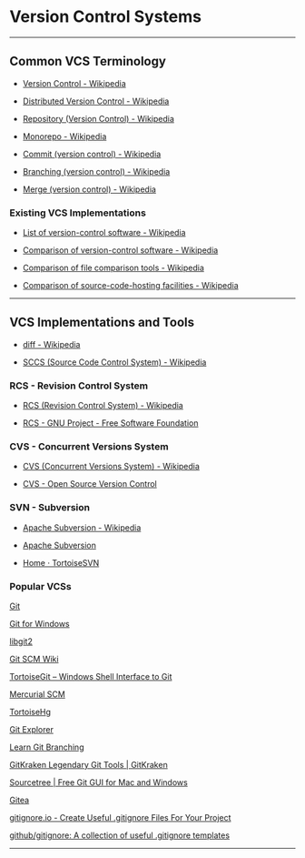 # Version Control Systems

---

## Common VCS Terminology

* [Version Control - Wikipedia](https://en.wikipedia.org/wiki/Version_control)

* [Distributed Version Control - Wikipedia](https://en.wikipedia.org/wiki/Distributed_version_control)

* [Repository (Version Control) - Wikipedia](https://en.wikipedia.org/wiki/Repository_(version_control))

* [Monorepo - Wikipedia](https://en.wikipedia.org/wiki/Monorepo)

* [Commit (version control) - Wikipedia](https://en.wikipedia.org/wiki/Commit_(version_control))

* [Branching (version control) - Wikipedia](https://en.wikipedia.org/wiki/Branching_(version_control))

* [Merge (version control) - Wikipedia](https://en.wikipedia.org/wiki/Merge_(version_control))

### Existing VCS Implementations

* [List of version-control software - Wikipedia](https://en.wikipedia.org/wiki/List_of_version-control_software)

* [Comparison of version-control software - Wikipedia](https://en.wikipedia.org/wiki/Comparison_of_version-control_software)

* [Comparison of file comparison tools - Wikipedia](https://en.wikipedia.org/wiki/Comparison_of_file_comparison_tools)

* [Comparison of source-code-hosting facilities - Wikipedia](https://en.wikipedia.org/wiki/Comparison_of_source-code-hosting_facilities)

---

## VCS Implementations and Tools

* [diff - Wikipedia](https://en.wikipedia.org/wiki/Diff)

* [SCCS (Source Code Control System) - Wikipedia](https://en.wikipedia.org/wiki/Source_Code_Control_System)

### RCS - Revision Control System

* [RCS (Revision Control System) - Wikipedia](https://en.wikipedia.org/wiki/Revision_Control_System)

* [RCS - GNU Project - Free Software Foundation](https://www.gnu.org/software/rcs/)

### CVS - Concurrent Versions System

* [CVS (Concurrent Versions System) - Wikipedia](https://en.wikipedia.org/wiki/Concurrent_Versions_System)

* [CVS - Open Source Version Control](https://cvs.nongnu.org/)

### SVN - Subversion

* [Apache Subversion - Wikipedia](https://en.wikipedia.org/wiki/Apache_Subversion)

* [Apache Subversion](https://subversion.apache.org/)

* [Home · TortoiseSVN](https://tortoisesvn.net/)

### Popular VCSs

[Git](https://git-scm.com/)

[Git for Windows](https://gitforwindows.org/)

[libgit2](https://libgit2.org/)

[Git SCM Wiki](https://archive.kernel.org/oldwiki/git.wiki.kernel.org/index.html)

[TortoiseGit – Windows Shell Interface to Git](https://tortoisegit.org/)

[Mercurial SCM](https://www.mercurial-scm.org/)

[TortoiseHg](https://tortoisehg.bitbucket.io/)

[Git Explorer](https://gitexplorer.com/)

[Learn Git Branching](https://learngitbranching.js.org/)

[GitKraken Legendary Git Tools | GitKraken](https://www.gitkraken.com/)

[Sourcetree | Free Git GUI for Mac and Windows](https://www.sourcetreeapp.com/)

[Gitea](https://gitea.io/en-us/)

[gitignore.io - Create Useful .gitignore Files For Your Project](https://www.toptal.com/developers/gitignore/)

[github/gitignore: A collection of useful .gitignore templates](https://github.com/github/gitignore)

---
